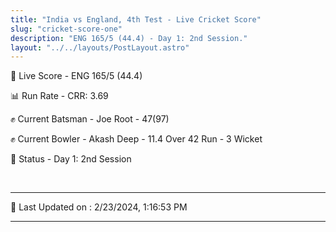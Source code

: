 ```yaml
---
title: "India vs England, 4th Test - Live Cricket Score"
slug: "cricket-score-one"
description: "ENG 165/5 (44.4) - Day 1: 2nd Session."
layout: "../../layouts/PostLayout.astro"
---
```


🔴 Live Score - ENG 165/5 (44.4)  

📊 Run Rate - CRR: 3.69  

✊ Current Batsman - Joe Root - 47(97)  

✊ Current Bowler - Akash Deep - 11.4 Over 42 Run - 3 Wicket  

📑 Status - Day 1: 2nd Session

<br />

***

📝 Last Updated on : 2/23/2024, 1:16:53 PM

***

